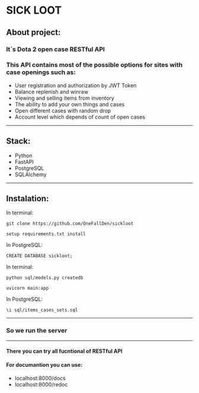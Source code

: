 # SICK LOOT
## About project:
### It`s Dota 2 open case RESTful API
### This API contains most of the possible options for sites with case openings such as:
- User registration and authorization by JWT Token
- Balance replenish and winraw
- Viewing and selling items from inventory
- The ability to add your own things and cases
- Open different cases with random drop
- Account level which depends of count of open cases
---
## Stack:
- Python
- FastAPI
- PostgreSQL
- SQLAlchemy
---
## Instalation:
In terminal:
```
git clone https://github.com/OneFallDen/sickloot
```
```
setup requirements.txt install
```
In PostgreSQL:
```
CREATE DATABASE sickloot;
```
In terminal:
```
python sql/models.py createdb
```
```
uvicorn main:app
```
In PostgreSQL:
```
\i sql/items_cases_sets.sql
```
---
### So we run the server
---
#### There you can try all fucntional of RESTful API
#### For documantion you can use:
- localhost:8000/docs
- localhost:8000/redoc